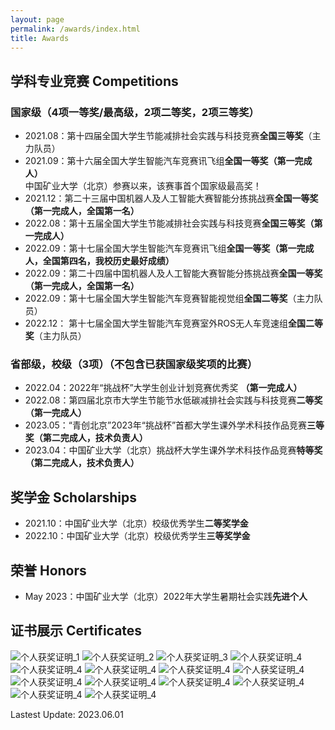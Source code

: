```yaml
---
layout: page
permalink: /awards/index.html
title: Awards
---
```


## 学科专业竞赛 Competitions

### 国家级（4项一等奖/最高级，2项二等奖，2项三等奖）

- 2021.08：第十四届全国大学生节能减排社会实践与科技竞赛**全国三等奖**（主力队员）
- 2021.09：第十六届全国大学生智能汽车竞赛讯飞组**全国一等奖（第一完成人）**  
中国矿业大学（北京）参赛以来，该赛事首个国家级最高奖！
- 2021.12：第二十三届中国机器人及人工智能大赛智能分拣挑战赛**全国一等奖（第一完成人，全国第一名）** 
- 2022.08：第十五届全国大学生节能减排社会实践与科技竞赛**全国三等奖（第一完成人）**
- 2022.09：第十七届全国大学生智能汽车竞赛讯飞组**全国一等奖（第一完成人，全国第四名，我校历史最好成绩）**
- 2022.09：第二十四届中国机器人及人工智能大赛智能分拣挑战赛**全国一等奖（第一完成人，全国第一名）**
- 2022.09：第十七届全国大学生智能汽车竞赛智能视觉组**全国二等奖**（主力队员）
- 2022.12： 第十七届全国大学生智能汽车竞赛室外ROS无人车竞速组**全国二等奖**（主力队员）

### 省部级，校级（3项）（不包含已获国家级奖项的比赛）
- 2022.04：2022年“挑战杯”大学生创业计划竞赛优秀奖 **（第一完成人）**
- 2022.08：第四届北京市大学生节能节水低碳减排社会实践与科技竞赛**二等奖（第一完成人）**
- 2023.05：“青创北京”2023年“挑战杯”首都大学生课外学术科技作品竞赛**三等奖（第二完成人，技术负责人）**
- 2023.04：中国矿业大学（北京）挑战杯大学生课外学术科技作品竞赛**特等奖（第二完成人，技术负责人）**

## 奖学金 Scholarships

- 2021.10：中国矿业大学（北京）校级优秀学生**二等奖学金**
- 2022.10：中国矿业大学（北京）校级优秀学生**三等奖学金**

## 荣誉 Honors

- May 2023：中国矿业大学（北京）2022年大学生暑期社会实践**先进个人**

## 证书展示 Certificates
![个人获奖证明_1](../images/%E4%B8%AA%E4%BA%BA%E8%8E%B7%E5%A5%96%E8%AF%81%E6%98%8E_1.jpg)
![个人获奖证明_2](../images/%E4%B8%AA%E4%BA%BA%E8%8E%B7%E5%A5%96%E8%AF%81%E6%98%8E_2.jpg)
![个人获奖证明_3](../images/%E4%B8%AA%E4%BA%BA%E8%8E%B7%E5%A5%96%E8%AF%81%E6%98%8E_3.jpg)
![个人获奖证明_4](../images/%E4%B8%AA%E4%BA%BA%E8%8E%B7%E5%A5%96%E8%AF%81%E6%98%8E_4.jpg)
![个人获奖证明_4](../images/%E4%B8%AA%E4%BA%BA%E8%8E%B7%E5%A5%96%E8%AF%81%E6%98%8E_6.jpg)
![个人获奖证明_4](../images/%E4%B8%AA%E4%BA%BA%E8%8E%B7%E5%A5%96%E8%AF%81%E6%98%8E_7.jpg)
![个人获奖证明_4](../images/%E4%B8%AA%E4%BA%BA%E8%8E%B7%E5%A5%96%E8%AF%81%E6%98%8E_8.jpg)
![个人获奖证明_4](../images/%E4%B8%AA%E4%BA%BA%E8%8E%B7%E5%A5%96%E8%AF%81%E6%98%8E_9.jpg)
![个人获奖证明_4](../images/%E4%B8%AA%E4%BA%BA%E8%8E%B7%E5%A5%96%E8%AF%81%E6%98%8E_10.jpg)
![个人获奖证明_4](../images/%E4%B8%AA%E4%BA%BA%E8%8E%B7%E5%A5%96%E8%AF%81%E6%98%8E_11.jpg)
![个人获奖证明_4](../images/%E4%B8%AA%E4%BA%BA%E8%8E%B7%E5%A5%96%E8%AF%81%E6%98%8E_12.jpg)
![个人获奖证明_4](../images/%E4%B8%AA%E4%BA%BA%E8%8E%B7%E5%A5%96%E8%AF%81%E6%98%8E_13.jpg)
![个人获奖证明_4](../images/%E4%B8%AA%E4%BA%BA%E8%8E%B7%E5%A5%96%E8%AF%81%E6%98%8E_14.jpg)
![个人获奖证明_4](../images/%E4%B8%AA%E4%BA%BA%E8%8E%B7%E5%A5%96%E8%AF%81%E6%98%8E_15.jpg)

Lastest Update: 2023.06.01
 <!-- &nbsp; [中文 (Chinese Version)](https://caihanlin.com/awards-zh/) -->
